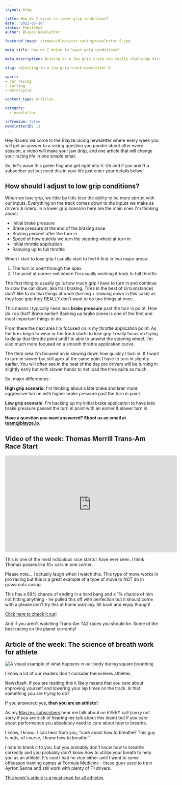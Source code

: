 ```yaml
---
layout: blog

title: How do I drive in lower grip conditions?
date: "2022-05-10"
status: Published
author: Blayze Newsletter

featured_image: /images/blogs/car-racing/newsletter-5.jpg

meta_title: How do I drive in lower grip conditions?

meta_description: Driving on a low grip track can really challenge drivers and riders of all levels. Here we discuss how to adjust our inputs to adjust to the race track grip condition.

slug: adjusting-to-a-low-grip-track-newsletter-5

sport:
- car racing
- karting
- motorcycle

content_type: Articles

category:
  - newsletter

isPremium: false
newsletterID: 11
---
```


Hey Racers welcome to the Blayze racing newsletter where every week you will get an answer to a racing question you ponder about after every session, a video will make your jaw drop, and one article that will change your racing life in one simple email. 

So, let's wave this green flag and get right into it.  Oh and if you aren't a subscriber yet but need this in your life just enter your details below!

<div class="_form_11"></div>

## How should I adjust to low grip conditions?

When we lose grip, we little by little lose the ability to be more abrupt with our inputs.  Everything on the track comes down to the inputs we make as drivers & riders.  In a lower grip scenario here are the main ones I'm thinking about:

- Initial brake pressure
- Brake pressure at the end of the braking zone
- Braking percent after the turn in
- Speed of how quickly we turn the steering wheel at turn in
- Initial throttle application
- Ramping up to full throttle


When I start to lose grip I usually start to feel it first in two major areas: 

1. The turn in point through the apex
2. The point at corner exit where I'm usually working it back to full throttle


The first thing to usually go is how much grip I have to turn in and continue to slow the car down, aka trail braking.  Tires in the best of circumstances don't like to do two things at once (turning + slowing down in this case) as they lose grip they REALLY don't want to do two things at once.

This means I typically need less **brake pressure** past the turn in point.  How do I do that?  Brake earlier!  Backing up brake zones is one of the first and most important things to do.

From there the next area I'm focused on is my throttle application point.  As the tires begin to wear or the track starts to lose grip I really focus on trying to delay that throttle point until I'm able to unwind the steering wheel.  I'm also much more focused on a smooth throttle application curve.

The third area I'm focused on is slowing down how quickly I turn in.  If I want to turn in slower but still apex at the same point I have to turn in slightly earlier.  You will often see in the heat of the day pro drivers will be turning in slightly early but with slower hands to not load the tires quite as much.

So, major differences:

**High grip scenario**:  I'm thinking about a late brake and later more aggressive turn in with higher brake pressure past the turn in point.

**Low grip scenario**: I'm backing up my initial brake application to have less brake pressure passed the turn in point with an earlier & slower turn in.

**Have a question you want answered?  Shoot us an email at [team@blayze.io](mailto:team@blayze.io).**



## Video of the week:  Thomas Merrill Trans-Am Race Start

<iframe width="560" height="315" src="https://www.youtube.com/embed/as6Yj6xdmvI" title="YouTube video player" frameborder="0" allow="accelerometer; autoplay; clipboard-write; encrypted-media; gyroscope; picture-in-picture" allowfullscreen></iframe>



This is one of the most ridiculous race starts I have ever seen.  I think Thomas passes like 10+ cars in one corner.

Please note... I actually laugh when I watch this. This type of move works in pro racing but this is a great example of a type of move to NOT do in grassroots racing.  

This has a 99% chance of ending in a hard bang and a 1% chance of him not hitting anything - he pulled this off with perfection but it should come with a please don't try this at home warning.  Sit back and enjoy though!

[Click here to check it out](https://www.youtube.com/watch?v=as6Yj6xdmvI)! 

And if you aren't watching Trans-Am TA2 races you should be.  Some of the best racing on the planet currently!



## Article of the week: The science of breath work for athlete

<img alt="A visual example of what happens in our body during square breathing" src="https://blayze.io/assets/images/blogs/car-racing/breathing-2.gif">

I know a lot of our readers don't consider themselves athletes.

Newsflash:  If you are reading this it likely means that you care about improving yourself and lowering your lap times on the track.  Is that something you are trying to do?

If you answered yes, **then you are an athlete**!!

As my [Blayze+ subscribers](https://blayze.io/blayze-plus) hear me talk about on EVERY call (sorry not sorry if you are sick of hearing me talk about this team) but if you care about performance you absolutely need to care about how to breathe.

I know, I know.. I can hear from you, "care about how to breathe?  This guy is nuts, of course, I know how to breathe."

I hate to break it to you, but you probably don't know how to breathe correctly and you probably don't know how to utilize your breath to help you as an athlete.  It's cool I had no clue either until I went to some offseason training camps at Formula Medicine - these guys used to train Ayrton Senna and still work with plenty of F1 drivers.

[This week's article is a must-read for all athletes](https://blayze.io/blog/car-racing/how-failure-is-good-for-success).